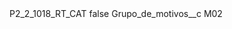 <?xml version="1.0" encoding="UTF-8"?>
<CustomMetadata xmlns="http://soap.sforce.com/2006/04/metadata" xmlns:xsi="http://www.w3.org/2001/XMLSchema-instance" xmlns:xsd="http://www.w3.org/2001/XMLSchema">
    <label>P2_2_1018_RT_CAT</label>
    <protected>false</protected>
    <values>
        <field>Grupo_de_motivos__c</field>
        <value xsi:type="xsd:string">M02</value>
    </values>
</CustomMetadata>
